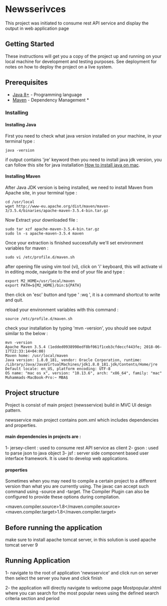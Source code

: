 # Newsserivces

This project was initiated to consume rest API service and display the output in web application page

## Getting Started

These instructions will get you a copy of the project up and running on your local machine for development and testing purposes. See deployment for notes on how to deploy the project on a live system.

## Prerequisites

* [Java 8+](http://openjdk.java.net/install/) - Programming language
* [Maven](https://maven.apache.org/) - Dependency Management *

### Installing

#### Installing Java
First you need to check what java version installed on your machine, in your terminal type :
```
java -version
```

if output contains 'jre' keyword then you need to install java jdk version, you can follow this site
for java installation [How to install java on mac](https://docs.oracle.com/javase/8/docs/technotes/guides/install/mac_jdk.html).

#### Installing Maven
After Java JDK version is being installed, we need to install Maven from Apache site, in your terminal type :

```
cd /usr/local
wget http://www-eu.apache.org/dist/maven/maven-3/3.5.4/binaries/apache-maven-3.5.4-bin.tar.gz
```

Now Extract your downloaded file :

```
sudo tar xzf apache-maven-3.5.4-bin.tar.gz
sudo ln -s apache-maven-3.5.4 maven
```
Once your extraction is finished successfully we'll set environment variables for maven :

```
sudo vi /etc/profile.d/maven.sh
```

after opening file using vim tool (vi), click on 'i' keyboard, this will activate vi in editing mode, 
navigate to the end of your file and type :

```
export M2_HOME=/usr/local/maven
export PATH=${M2_HOME}/bin:${PATH}
```
then click on 'esc' button and type ' :wq ', it is a command shortcut to write and quit.

reload your environment variables with this command :

```
source /etc/profile.d/maven.sh
```

check your installation by typing 'mvn -version', you should see output similar to the below  :

```
mvn -version
Apache Maven 3.5.4 (1edded0938998edf8bf061f1ceb3cfdeccf443fe; 2018-06-17T22:33:14+04:00)
Maven home: /usr/local/maven
Java version: 1.8.0_181, vendor: Oracle Corporation, runtime: /Library/Java/JavaVirtualMachines/jdk1.8.0_181.jdk/Contents/Home/jre
Default locale: en_US, platform encoding: UTF-8
OS name: "mac os x", version: "10.13.6", arch: "x86_64", family: "mac"
Muhammads-MacBook-Pro:~ MBA$ 
```

## Project structure

Project is consist of main project (newsservice) build in MVC UI design pattern.

newsservice main project contains pom.xml which includes dependencies and properties.

#### main dependencies in projects are :
1- jersey-client : used to consume rest API service as client
2- gson			 : used to parse json to java object
3- jsf 			 : server side component based user interface framework. It is 	used to develop 						web applications.

#### properties

Sometimes when you may need to compile a certain project to a different version than what you are currently using. The javac can accept such command using -source and -target. The Compiler Plugin can also be configured to provide these options during compilation.

<maven.compiler.source>1.8</maven.compiler.source>
<maven.compiler.target>1.8</maven.compiler.target>

## Before running the application 
make sure to install apache tomcat server, in this solution is used apache tomcat server 9

## Running Application 
1- navigate to the root of application 'newsservice' and click run on server then select the server you have and click finish

2- the application will directly navigate to welcome page Mostpopular.xhtml where you can search for the most popular news using the defined search criteria section and period 
